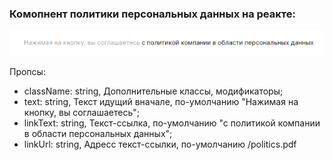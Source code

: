 ### Комопнент политики персональных данных на реакте:
![screen](./screen.png?raw=true "Скриншот политики персональных данных на реакте")

Пропсы:
- className: string, Дополнительные классы, модификаторы;
- text: string, Текст идущий вначале, по-умолчанию "Нажимая на кнопку, вы соглашаетесь";
- linkText: string, Текст-ссылка, по-умолчанию "с политикой компании в области персональных данных";
- linkUrl: string, Адресс текст-ссылки, по-умолчанию /politics.pdf
